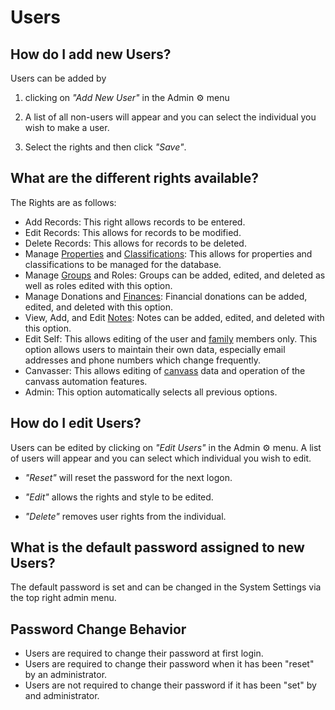 # Users

## How do I add new Users?

Users can be added by

1. clicking on _"Add New User"_ in the Admin ⚙ menu

2. A list of all non-users will appear and you can select the individual you wish to make a user.

3. Select the rights and then click _"Save"_.

## What are the different rights available?

The Rights are as follows:

- Add Records: This right allows records to be entered.
- Edit Records: This allows for records to be modified.
- Delete Records: This allows for records to be deleted.
- Manage [Properties](Properties.md) and [Classifications](Classifications.md): This allows for properties and classifications to be managed for the database.
- Manage [Groups](Groups.md) and Roles: Groups can be added, edited, and deleted as well as roles edited with this option.
- Manage Donations and [Finances](Finances.md): Financial donations can be added, edited, and deleted with this option.
- View, Add, and Edit [Notes](Notes.md): Notes can be added, edited, and deleted with this option.
- Edit Self: This allows editing of the user and [family](families.md) members only. This option allows users to maintain their own data, especially email addresses and phone numbers which change frequently.
- Canvasser: This allows editing of [canvass](Canvass.md) data and operation of the canvass automation features.
- Admin: This option automatically selects all previous options.

## How do I edit Users?

Users can be edited by clicking on _"Edit Users"_ in the Admin ⚙ menu. A list of users will appear and you can select which individual you wish to edit.

- _"Reset"_ will reset the password for the next logon.

- _"Edit"_ allows the rights and style to be edited.

- _"Delete"_ removes user rights from the individual.

## What is the default password assigned to new Users?

The default password is set and can be changed in the System Settings via the top right admin menu.

## Password Change Behavior

 - Users are required to change their password at first login.
 - Users are required to change their password when it has been "reset" by an administrator.
 - Users are not required to change their password if it has been "set" by and administrator.
